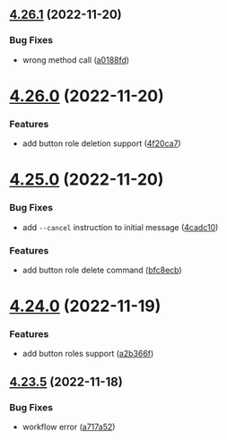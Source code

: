 ## [4.26.1](https://github.com/onesoft-sudo/sudobot/compare/v4.26.0...v4.26.1) (2022-11-20)


### Bug Fixes

* wrong method call ([a0188fd](https://github.com/onesoft-sudo/sudobot/commit/a0188fda8895725641a65bf99efa06199ecf547a))



# [4.26.0](https://github.com/onesoft-sudo/sudobot/compare/v4.25.0...v4.26.0) (2022-11-20)


### Features

* add button role deletion support ([4f20ca7](https://github.com/onesoft-sudo/sudobot/commit/4f20ca72b4129252b2f4affa5858efc532ea483a))



# [4.25.0](https://github.com/onesoft-sudo/sudobot/compare/v4.24.0...v4.25.0) (2022-11-20)


### Bug Fixes

* add `--cancel` instruction to initial message ([4cadc10](https://github.com/onesoft-sudo/sudobot/commit/4cadc105b8a1e86b6ba65bc1613dfe8122d84454))


### Features

* add button role delete command ([bfc8ecb](https://github.com/onesoft-sudo/sudobot/commit/bfc8ecb958d3b563f8dcb7f3d1146b0a7f6f9a57))



# [4.24.0](https://github.com/onesoft-sudo/sudobot/compare/v4.23.5...v4.24.0) (2022-11-19)


### Features

* add button roles support ([a2b366f](https://github.com/onesoft-sudo/sudobot/commit/a2b366f436e6c61fcfb2cb2e4957c25c3f51d6be))



## [4.23.5](https://github.com/onesoft-sudo/sudobot/compare/v4.23.4...v4.23.5) (2022-11-18)


### Bug Fixes

* workflow error ([a717a52](https://github.com/onesoft-sudo/sudobot/commit/a717a528f0421c3c40e6dab4f7d1e90662b407d9))



